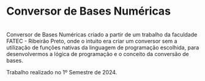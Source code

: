 <h1>Conversor de Bases Numéricas</h1>
<br>
Conversor de Bases Numéricas criado a partir de um trabalho da faculdade FATEC - Ribeirão Preto, onde o intuito era criar um conversor
sem a utilização de funções nativas da linguagem de programação escolhida, para desenvolvermos a lógica de programação e o conceito da conversão de bases.

Trabalho realizado no 1º Semestre de 2024.
